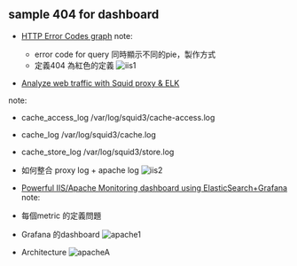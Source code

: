 ## sample 404 for dashboard

- [HTTP Error Codes graph](https://discuss.elastic.co/t/how-to-change-the-color-of-visualization-based-on-error/2800) 
 note:
  - error code for query 同時顯示不同的pie，製作方式
  - 定義404 為紅色的定義
	![iis1](https://discourse-cdn.global.ssl.fastly.net/elastic/uploads/default/optimized/1X/8d8251170117b94116608860d8787863a75d2383_1_690x350.png)

- [Analyze web traffic with Squid proxy & ELK](https://medium.com/@thomasdecaux/analyze-web-traffic-with-squid-proxy-elasticsearch-logstash-kibana-stack-e2a471e34bc4#.2gf6qyv2s)

 note:
 - cache_access_log /var/log/squid3/cache-access.log
 - cache_log /var/log/squid3/cache.log
 - cache_store_log /var/log/squid3/store.log
 - 如何整合 proxy log + apache log
![iis2](https://cdn-images-1.medium.com/max/1800/1*2KX0o7aUCDwF8j6d5vmVDw.jpeg)


- [Powerful IIS/Apache Monitoring dashboard using ElasticSearch+Grafana](http://www.codeproject.com/Articles/1094405/Powerful-IIS-Apache-Monitoring-dashboard-using) 
 note:
 - 每個metric 的定義問題
 - Grafana 的dashboard
   ![apache1](http://www.codeproject.com/KB/applications/1094405/More_Web_graph.png)
 - Architecture
   ![apacheA](http://www.codeproject.com/KB/applications/1094405/Architecture.png)
